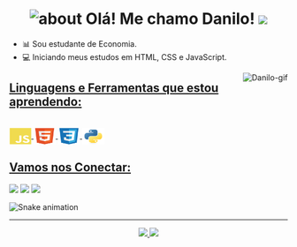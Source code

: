 ### <h1 align="center"> <img width="35" alt="about" src="https://cdn-icons-png.flaticon.com/512/3176/3176151.png"> Olá! Me chamo Danilo! <img src="https://raw.githubusercontent.com/MartinHeinz/MartinHeinz/master/wave.gif" width="30px"></h1>

- 📊 Sou estudante de Economia.
- 💻 Iniciando meus estudos em HTML, CSS e JavaScript.

<div align="center">
  <a href="https://github.com/daniloafigueredo">
    <img align="right" alt="Danilo-gif" height="250" src="https://media4.giphy.com/media/dWesBcTLavkZuG35MI/giphy.gif">
</div>
  
## **Linguagens e Ferramentas que estou aprendendo:**  
<div style="display: inline_block"><br>
  <img align="center" alt="Danilo-Js" height="30" width="40" src="https://raw.githubusercontent.com/devicons/devicon/master/icons/javascript/javascript-plain.svg">
  <img align="center" alt="Danilo-HTML" height="30" width="40" src="https://raw.githubusercontent.com/devicons/devicon/master/icons/html5/html5-original.svg">
  <img align="center" alt="Danilo-CSS" height="30" width="40" src="https://raw.githubusercontent.com/devicons/devicon/master/icons/css3/css3-original.svg">
  <img align="center" alt="Danilo-Python" height="30" width="40" src="https://raw.githubusercontent.com/devicons/devicon/master/icons/python/python-original.svg">
</div> 

##
## **Vamos nos Conectar:**
<div> 
 
  <a href="https://instagram.com/daniloafigueredo" target="_blank"><img src="https://img.shields.io/badge/-Instagram-%23E4405F?style=for-the-badge&logo=instagram&logoColor=white" target="_blank"></a>
  <a href = "daniloaraujofigueredo@gmail.com"><img src="https://img.shields.io/badge/-Gmail-%23333?style=for-the-badge&logo=gmail&logoColor=white" target="_blank"></a>
  <a href="https://www.linkedin.com/in/danilofigueredo" target="_blank"><img src="https://img.shields.io/badge/-LinkedIn-%230077B5?style=for-the-badge&logo=linkedin&logoColor=white" target="_blank"></a> 
 
  ![Snake animation](https://github.com/daniloafigueredo/daniloafigueredo/blob/output/github-contribution-grid-snake.svg)
  
 ---
  
  <div align="center" style="display: inline_block">
  <a align="center" href="https://github.com/daniloafigueredo">
    <img height="170em" src="https://github-readme-stats.vercel.app/api?username=daniloafigueredo&show_icons=true&theme=white&hide_border=true&bg_color=0D1117"/>
    <img height="170em" src="https://github-readme-stats.vercel.app/api/top-langs/?username=daniloafigueredo&layout=compact&langs_count=10&theme=react&hide_border=true&bg_color=0D1117"/>
  </a>
</div>

</div>
 
</div>
